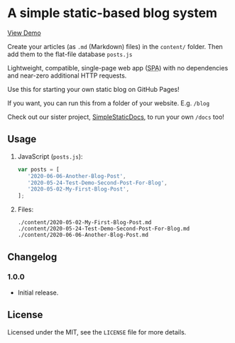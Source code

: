 # A simple static-based blog system

[View Demo](https://ryanbriscall.github.io/SimpleStaticBlog)

Create your articles (as `.md` (Markdown) files) in the `content/` folder.  Then add them to the flat-file database `posts.js`

Lightweight, compatible, single-page web app (<abbr title="Single-page Application">SPA</abbr>) with no dependencies and near-zero additional HTTP requests.

Use this for starting your own static blog on GitHub Pages!

If you want, you can run this from a folder of your website.  E.g. `/blog`

Check out our sister project, [SimpleStaticDocs](https://github.com/ryanbriscall/SimpleStaticDocs), to run your own `/docs` too!


## Usage

1. JavaScript (`posts.js`):
   ```js
   var posts = [
      '2020-06-06-Another-Blog-Post',
      '2020-05-24-Test-Demo-Second-Post-For-Blog',
      '2020-05-02-My-First-Blog-Post',
   ];
   ```

2. Files:

   ```
   ./content/2020-05-02-My-First-Blog-Post.md
   ./content/2020-05-24-Test-Demo-Second-Post-For-Blog.md
   ./content/2020-06-06-Another-Blog-Post.md
   ```

## Changelog

### 1.0.0

 - Initial release.

## License

Licensed under the MIT, see the `LICENSE` file for more details.
